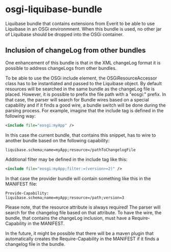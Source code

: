 osgi-liquibase-bundle
=====================

Liquibase bundle that contains extensions from Everit to be able to use
Liquibase in an OSGi environmnent. When this bundle is used, no other jar
of Liquibase should be dropped into the OSGi container.

## Inclusion of changeLog from other bundles

One enhancement of this bundle is that in the XML changeLog format it is
possible to address changeLogs from other bundles.

To be able to use the OSGi include element, the OSGiResourceAccessor class
has to be instantiated and passed to the Liquibase object. By default
resources will be searched in the same bundle as the changeLog file is
placed. However, it is possible to prefix the file path with a "eosgi:"
prefix. In that case, the parser will search for Bundle wires based on
a special capability and if it finds a good wire, a bundle switch will
be done during the parsing process. For example, imagine that the include
tag is defined in the following way:

```xml
<include file="eosgi:myApp" />
```

In this case the current bundle, that contains this snippet, has to wire
to another bundle based on the following capability:

```
liquibase.schema;name=myApp;resource=/pathToChangelogFile
```

Additional filter may be defined in the include tag like this:

```xml
<include file="eosgi:myApp;filter:=(version>=2)" />
```

In that case the provider bundle will contain something like this in the
MANIFEST file:

```
Provide-Capability: liquibase.schema;name=myApp;resource=/path;version=3 
```

Please note, that the resource attribute is always required! The parser will
search for the changelog file based on that attribute. To have the wire, the
bundle, that contains the changeLog inclusion, must have a
Require-Capability in the MANIFEST.

In the future, it might be possible that there will be a maven plugin that
automatically creates the Require-Capability in the MANIFEST if it finds a
changelog file in the bundle.
